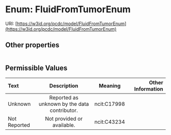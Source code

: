 
# Enum: FluidFromTumorEnum




URI: [https://w3id.org/pcdc/model/FluidFromTumorEnum](https://w3id.org/pcdc/model/FluidFromTumorEnum)


## Other properties

|  |  |  |
| --- | --- | --- |

## Permissible Values

| Text | Description | Meaning | Other Information |
| :--- | :---: | :---: | ---: |
| Unknown | Reported as unknown by the data contributor. | ncit:C17998 |  |
| Not Reported | Not provided or available. | ncit:C43234 |  |

